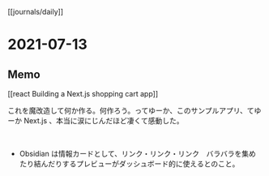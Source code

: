 [[journals/daily]]
# 2021-07-13

## Memo

[[react   Building a Next.js shopping cart app]]

これを魔改造して何か作る。何作ろう。ってゆーか、このサンプルアプリ、てゆーか Next.js 、本当に涙にじんだほど凄くて感動した。

<br>

- Obsidian は情報カードとして、リンク・リンク・リンク　バラバラを集めたり結んだりするプレビューがダッシュボード的に使えるとのこと。

